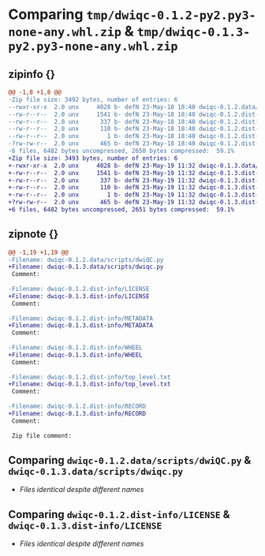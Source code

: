 # Comparing `tmp/dwiqc-0.1.2-py2.py3-none-any.whl.zip` & `tmp/dwiqc-0.1.3-py2.py3-none-any.whl.zip`

## zipinfo {}

```diff
@@ -1,8 +1,8 @@
-Zip file size: 3492 bytes, number of entries: 6
--rwxr-xr-x  2.0 unx     4028 b- defN 23-May-18 18:40 dwiqc-0.1.2.data/scripts/dwiQC.py
--rw-r--r--  2.0 unx     1541 b- defN 23-May-18 18:40 dwiqc-0.1.2.dist-info/LICENSE
--rw-r--r--  2.0 unx      337 b- defN 23-May-18 18:40 dwiqc-0.1.2.dist-info/METADATA
--rw-r--r--  2.0 unx      110 b- defN 23-May-18 18:40 dwiqc-0.1.2.dist-info/WHEEL
--rw-r--r--  2.0 unx        1 b- defN 23-May-18 18:40 dwiqc-0.1.2.dist-info/top_level.txt
-?rw-rw-r--  2.0 unx      465 b- defN 23-May-18 18:40 dwiqc-0.1.2.dist-info/RECORD
-6 files, 6482 bytes uncompressed, 2650 bytes compressed:  59.1%
+Zip file size: 3493 bytes, number of entries: 6
+-rwxr-xr-x  2.0 unx     4028 b- defN 23-May-19 11:32 dwiqc-0.1.3.data/scripts/dwiqc.py
+-rw-r--r--  2.0 unx     1541 b- defN 23-May-19 11:32 dwiqc-0.1.3.dist-info/LICENSE
+-rw-r--r--  2.0 unx      337 b- defN 23-May-19 11:32 dwiqc-0.1.3.dist-info/METADATA
+-rw-r--r--  2.0 unx      110 b- defN 23-May-19 11:32 dwiqc-0.1.3.dist-info/WHEEL
+-rw-r--r--  2.0 unx        1 b- defN 23-May-19 11:32 dwiqc-0.1.3.dist-info/top_level.txt
+?rw-rw-r--  2.0 unx      465 b- defN 23-May-19 11:32 dwiqc-0.1.3.dist-info/RECORD
+6 files, 6482 bytes uncompressed, 2651 bytes compressed:  59.1%
```

## zipnote {}

```diff
@@ -1,19 +1,19 @@
-Filename: dwiqc-0.1.2.data/scripts/dwiQC.py
+Filename: dwiqc-0.1.3.data/scripts/dwiqc.py
 Comment: 
 
-Filename: dwiqc-0.1.2.dist-info/LICENSE
+Filename: dwiqc-0.1.3.dist-info/LICENSE
 Comment: 
 
-Filename: dwiqc-0.1.2.dist-info/METADATA
+Filename: dwiqc-0.1.3.dist-info/METADATA
 Comment: 
 
-Filename: dwiqc-0.1.2.dist-info/WHEEL
+Filename: dwiqc-0.1.3.dist-info/WHEEL
 Comment: 
 
-Filename: dwiqc-0.1.2.dist-info/top_level.txt
+Filename: dwiqc-0.1.3.dist-info/top_level.txt
 Comment: 
 
-Filename: dwiqc-0.1.2.dist-info/RECORD
+Filename: dwiqc-0.1.3.dist-info/RECORD
 Comment: 
 
 Zip file comment:
```

## Comparing `dwiqc-0.1.2.data/scripts/dwiQC.py` & `dwiqc-0.1.3.data/scripts/dwiqc.py`

 * *Files identical despite different names*

## Comparing `dwiqc-0.1.2.dist-info/LICENSE` & `dwiqc-0.1.3.dist-info/LICENSE`

 * *Files identical despite different names*


